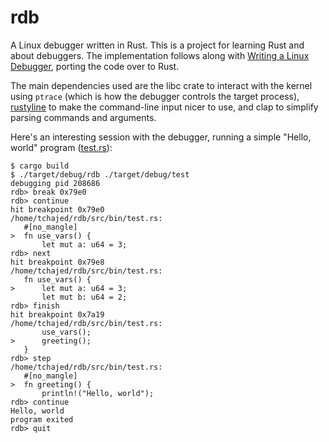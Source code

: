 # rdb

A Linux debugger written in Rust. This is a project for learning Rust and about
debuggers. The implementation follows along with [Writing a Linux
Debugger](https://blog.tartanllama.xyz/writing-a-linux-debugger-setup/), porting the code over to Rust.

The main dependencies used are the libc crate to interact with the kernel using
`ptrace` (which is how the debugger controls the target process),
[rustyline](https://crates.io/crates/rustyline/) to make the command-line input
nicer to use, and clap to simplify parsing commands and arguments.

Here's an interesting session with the debugger, running a simple "Hello, world"
program ([test.rs](src/bin/test.rs)):

```
$ cargo build
$ ./target/debug/rdb ./target/debug/test
debugging pid 208686
rdb> break 0x79e0
rdb> continue
hit breakpoint 0x79e0
/home/tchajed/rdb/src/bin/test.rs:
   #[no_mangle]
>  fn use_vars() {
       let mut a: u64 = 3;
rdb> next
hit breakpoint 0x79e8
/home/tchajed/rdb/src/bin/test.rs:
   fn use_vars() {
>      let mut a: u64 = 3;
       let mut b: u64 = 2;
rdb> finish
hit breakpoint 0x7a19
/home/tchajed/rdb/src/bin/test.rs:
       use_vars();
>      greeting();
   }
rdb> step
/home/tchajed/rdb/src/bin/test.rs:
   #[no_mangle]
>  fn greeting() {
       println!("Hello, world");
rdb> continue
Hello, world
program exited
rdb> quit
```

